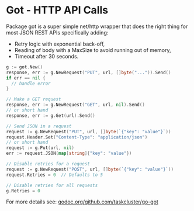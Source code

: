 Got - HTTP API Calls
====================

Package got is a super simple net/http wrapper that does the right thing
for most JSON REST APIs specifically adding:

 * Retry logic with exponential back-off,
 * Reading of body with a MaxSize to avoid running out of memory,
 * Timeout after 30 seconds.

```go
g := got.New()
response, err := g.NewRequest("PUT", url, []byte("...")).Send()
if err == nil {
  // handle error
}

// Make a GET request
response, err := g.NewRequest("GET", url, nil).Send()
// or short hand
response, err := g.Get(url).Send()

// Send JSON in a request
request := g.NewRequest("PUT", url, []byte(`{"key": "value"}`))
request.Header.Set("Content-Type": "application/json")
// or short hand
request := g.Put(url, nil)
err := request.JSON(map[string]{"key": "value"})

// Disable retries for a request
request := g.NewRequest("POST", url, []byte(`{"key": "value"}`))
request.Retries = 0  // Defaults to 5

// Disable retries for all requests
g.Retries = 0
```

For more details see: [godoc.org/github.com/taskcluster/go-got](https://godoc.org/github.com/taskcluster/go-got)
